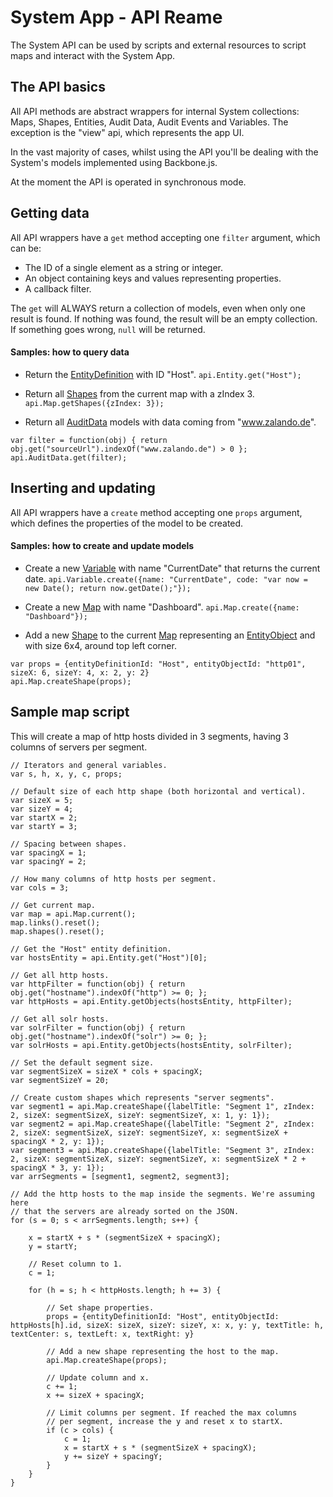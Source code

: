# System App - API Reame

The System API can be used by scripts and external resources to script maps and
interact with the System App.


## The API basics

All API methods are abstract wrappers for internal System collections:
Maps, Shapes, Entities, Audit Data, Audit Events and Variables.
The exception is the "view" api, which represents the app UI.

In the vast majority of cases, whilst using the API you'll be dealing with
the System's models implemented using Backbone.js.

At the moment the API is operated in synchronous mode.


## Getting data

All API wrappers have a `get` method accepting one `filter` argument, which can be:
- The ID of a single element as a string or integer.
- An object containing keys and values representing properties.
- A callback filter.

The `get` will ALWAYS return a collection of models, even when only one result is found.
If nothing was found, the result will be an empty collection. If something goes wrong,
`null` will be returned.

#### Samples: how to query data

- Return the [EntityDefinition](entityDefinition.html) with ID "Host".
`api.Entity.get("Host");`

- Return all [Shapes](shape.html) from the current map with a zIndex 3.
`api.Map.getShapes({zIndex: 3});`

- Return all [AuditData](auditData.html) models with data coming from "www.zalando.de".
```
var filter = function(obj) { return obj.get("sourceUrl").indexOf("www.zalando.de") > 0 };
api.AuditData.get(filter);
```


## Inserting and updating

All API wrappers have a `create` method accepting one `props` argument, which defines
the properties of the model to be created.

#### Samples: how to create and update models

- Create a new [Variable](variable.html) with name "CurrentDate" that returns the current date.
`api.Variable.create({name: "CurrentDate", code: "var now = new Date(); return now.getDate();"});`

- Create a new [Map](map.html) with name "Dashboard".
`api.Map.create({name: "Dashboard"});`

- Add a new [Shape](shape.html) to the current [Map](map.html) representing
  an [EntityObject](entityObject.html) and with size 6x4, around top left corner.
```
var props = {entityDefinitionId: "Host", entityObjectId: "http01", sizeX: 6, sizeY: 4, x: 2, y: 2}
api.Map.createShape(props);
```


## Sample map script

This will create a map of http hosts divided in 3 segments, having 3 columns of servers per segment.

```
// Iterators and general variables.
var s, h, x, y, c, props;

// Default size of each http shape (both horizontal and vertical).
var sizeX = 5;
var sizeY = 4;
var startX = 2;
var startY = 3;

// Spacing between shapes.
var spacingX = 1;
var spacingY = 2;

// How many columns of http hosts per segment.
var cols = 3;

// Get current map.
var map = api.Map.current();
map.links().reset();
map.shapes().reset();

// Get the "Host" entity definition.
var hostsEntity = api.Entity.get("Host")[0];

// Get all http hosts.
var httpFilter = function(obj) { return obj.get("hostname").indexOf("http") >= 0; };
var httpHosts = api.Entity.getObjects(hostsEntity, httpFilter);

// Get all solr hosts.
var solrFilter = function(obj) { return obj.get("hostname").indexOf("solr") >= 0; };
var solrHosts = api.Entity.getObjects(hostsEntity, solrFilter);

// Set the default segment size.
var segmentSizeX = sizeX * cols + spacingX;
var segmentSizeY = 20;

// Create custom shapes which represents "server segments".
var segment1 = api.Map.createShape({labelTitle: "Segment 1", zIndex: 2, sizeX: segmentSizeX, sizeY: segmentSizeY, x: 1, y: 1});
var segment2 = api.Map.createShape({labelTitle: "Segment 2", zIndex: 2, sizeX: segmentSizeX, sizeY: segmentSizeY, x: segmentSizeX + spacingX * 2, y: 1});
var segment3 = api.Map.createShape({labelTitle: "Segment 3", zIndex: 2, sizeX: segmentSizeX, sizeY: segmentSizeY, x: segmentSizeX * 2 + spacingX * 3, y: 1});
var arrSegments = [segment1, segment2, segment3];

// Add the http hosts to the map inside the segments. We're assuming here
// that the servers are already sorted on the JSON.
for (s = 0; s < arrSegments.length; s++) {

    x = startX + s * (segmentSizeX + spacingX);
    y = startY;

    // Reset column to 1.
    c = 1;

    for (h = s; h < httpHosts.length; h += 3) {

        // Set shape properties.
        props = {entityDefinitionId: "Host", entityObjectId: httpHosts[h].id, sizeX: sizeX, sizeY: sizeY, x: x, y: y, textTitle: h, textCenter: s, textLeft: x, textRight: y}

        // Add a new shape representing the host to the map.
        api.Map.createShape(props);

        // Update column and x.
        c += 1;
        x += sizeX + spacingX;

        // Limit columns per segment. If reached the max columns
        // per segment, increase the y and reset x to startX.
        if (c > cols) {
            c = 1;
            x = startX + s * (segmentSizeX + spacingX);
            y += sizeY + spacingY;
        }
    }
}
```
